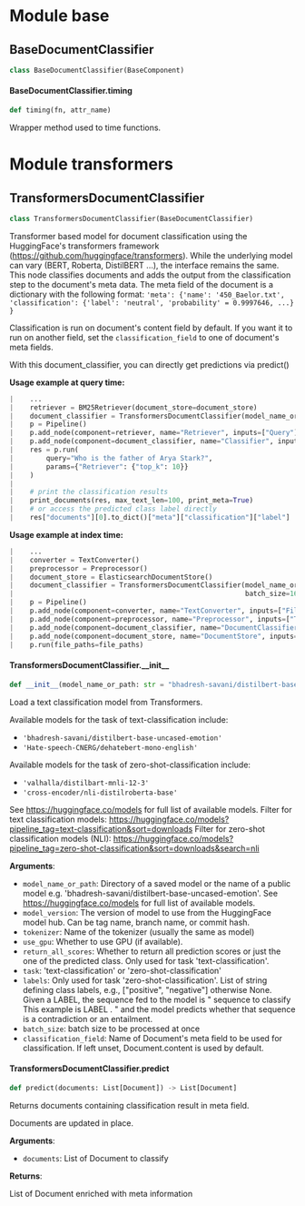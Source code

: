 <a id="base"></a>

# Module base

<a id="base.BaseDocumentClassifier"></a>

## BaseDocumentClassifier

```python
class BaseDocumentClassifier(BaseComponent)
```

<a id="base.BaseDocumentClassifier.timing"></a>

#### BaseDocumentClassifier.timing

```python
def timing(fn, attr_name)
```

Wrapper method used to time functions.

<a id="transformers"></a>

# Module transformers

<a id="transformers.TransformersDocumentClassifier"></a>

## TransformersDocumentClassifier

```python
class TransformersDocumentClassifier(BaseDocumentClassifier)
```

Transformer based model for document classification using the HuggingFace's transformers framework
(https://github.com/huggingface/transformers).
While the underlying model can vary (BERT, Roberta, DistilBERT ...), the interface remains the same.
This node classifies documents and adds the output from the classification step to the document's meta data.
The meta field of the document is a dictionary with the following format:
``'meta': {'name': '450_Baelor.txt', 'classification': {'label': 'neutral', 'probability' = 0.9997646, ...} }``

Classification is run on document's content field by default. If you want it to run on another field,
set the `classification_field` to one of document's meta fields.

With this document_classifier, you can directly get predictions via predict()

 **Usage example at query time:**
 ```python
|    ...
|    retriever = BM25Retriever(document_store=document_store)
|    document_classifier = TransformersDocumentClassifier(model_name_or_path="bhadresh-savani/distilbert-base-uncased-emotion")
|    p = Pipeline()
|    p.add_node(component=retriever, name="Retriever", inputs=["Query"])
|    p.add_node(component=document_classifier, name="Classifier", inputs=["Retriever"])
|    res = p.run(
|        query="Who is the father of Arya Stark?",
|        params={"Retriever": {"top_k": 10}}
|    )
|
|    # print the classification results
|    print_documents(res, max_text_len=100, print_meta=True)
|    # or access the predicted class label directly
|    res["documents"][0].to_dict()["meta"]["classification"]["label"]
 ```

**Usage example at index time:**
 ```python
|    ...
|    converter = TextConverter()
|    preprocessor = Preprocessor()
|    document_store = ElasticsearchDocumentStore()
|    document_classifier = TransformersDocumentClassifier(model_name_or_path="bhadresh-savani/distilbert-base-uncased-emotion",
|                                                         batch_size=16)
|    p = Pipeline()
|    p.add_node(component=converter, name="TextConverter", inputs=["File"])
|    p.add_node(component=preprocessor, name="Preprocessor", inputs=["TextConverter"])
|    p.add_node(component=document_classifier, name="DocumentClassifier", inputs=["Preprocessor"])
|    p.add_node(component=document_store, name="DocumentStore", inputs=["DocumentClassifier"])
|    p.run(file_paths=file_paths)
 ```

<a id="transformers.TransformersDocumentClassifier.__init__"></a>

#### TransformersDocumentClassifier.\_\_init\_\_

```python
def __init__(model_name_or_path: str = "bhadresh-savani/distilbert-base-uncased-emotion", model_version: Optional[str] = None, tokenizer: Optional[str] = None, use_gpu: bool = True, return_all_scores: bool = False, task: str = "text-classification", labels: Optional[List[str]] = None, batch_size: int = -1, classification_field: str = None)
```

Load a text classification model from Transformers.

Available models for the task of text-classification include:
- ``'bhadresh-savani/distilbert-base-uncased-emotion'``
- ``'Hate-speech-CNERG/dehatebert-mono-english'``

Available models for the task of zero-shot-classification include:
- ``'valhalla/distilbart-mnli-12-3'``
- ``'cross-encoder/nli-distilroberta-base'``

See https://huggingface.co/models for full list of available models.
Filter for text classification models: https://huggingface.co/models?pipeline_tag=text-classification&sort=downloads
Filter for zero-shot classification models (NLI): https://huggingface.co/models?pipeline_tag=zero-shot-classification&sort=downloads&search=nli

**Arguments**:

- `model_name_or_path`: Directory of a saved model or the name of a public model e.g. 'bhadresh-savani/distilbert-base-uncased-emotion'.
See https://huggingface.co/models for full list of available models.
- `model_version`: The version of model to use from the HuggingFace model hub. Can be tag name, branch name, or commit hash.
- `tokenizer`: Name of the tokenizer (usually the same as model)
- `use_gpu`: Whether to use GPU (if available).
- `return_all_scores`: Whether to return all prediction scores or just the one of the predicted class. Only used for task 'text-classification'.
- `task`: 'text-classification' or 'zero-shot-classification'
- `labels`: Only used for task 'zero-shot-classification'. List of string defining class labels, e.g.,
["positive", "negative"] otherwise None. Given a LABEL, the sequence fed to the model is "<cls> sequence to
classify <sep> This example is LABEL . <sep>" and the model predicts whether that sequence is a contradiction
or an entailment.
- `batch_size`: batch size to be processed at once
- `classification_field`: Name of Document's meta field to be used for classification. If left unset, Document.content is used by default.

<a id="transformers.TransformersDocumentClassifier.predict"></a>

#### TransformersDocumentClassifier.predict

```python
def predict(documents: List[Document]) -> List[Document]
```

Returns documents containing classification result in meta field.

Documents are updated in place.

**Arguments**:

- `documents`: List of Document to classify

**Returns**:

List of Document enriched with meta information

